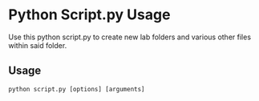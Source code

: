 Python Script.py Usage
======================

Use this python script.py to create new lab folders and various other files within said folder.

Usage
-----

    python script.py [options] [arguments]
    

